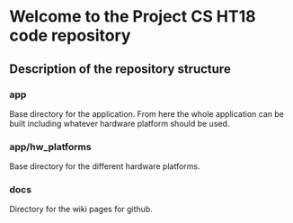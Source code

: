 # Welcome to the Project CS HT18 code repository

## Description of the repository structure
### app
Base directory for the application. From here the whole application can be built including whatever hardware platform should be used.
### app/hw_platforms
Base directory for the different hardware platforms.



### docs
Directory for the wiki pages for github.

